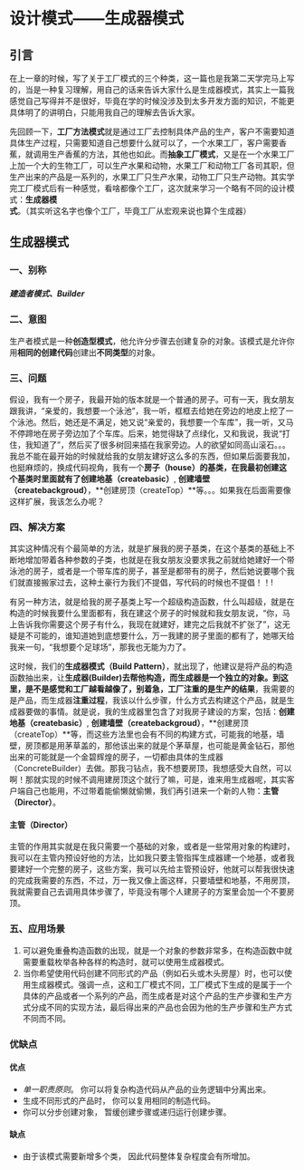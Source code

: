 # 设计模式——生成器模式

## 引言

在上一章的时候，写了关于工厂模式的三个种类，这一篇也是我第二天学完马上写的，当是一种复习理解，用自己的话来告诉大家什么是生成器模式，其实上一篇我感觉自己写得并不是很好，毕竟在学的时候没涉及到太多开发方面的知识，不能更具体明了的讲明白，只能用我自己的理解去告诉大家。

先回顾一下，**工厂方法模式**就是通过工厂去控制具体产品的生产，客户不需要知道具体生产过程，只需要知道自己想要什么就可以了，一个水果工厂，客户需要香蕉，就调用生产香蕉的方法，其他也如此。而**抽象工厂模式**，又是在一个水果工厂上加一个大的生物工厂，可以生产水果和动物，水果工厂和动物工厂各司其职，但生产出来的产品是一系列的，水果工厂只生产水果，动物工厂只生产动物。其实学完工厂模式后有一种感觉，看啥都像个工厂，这次就来学习一个略有不同的设计模式：**生成器模式**。（其实听这名字也像个工厂，毕竟工厂从宏观来说也算个生成器）

## 生成器模式

### 一、别称

##### **建造者模式、Builder**

### 二、意图

生产者模式是一种**创造型模式**，他允许分步骤去创建复杂的对象。该模式是允许你用**相同的创建代码**创建出**不同类型**的对象。

### 三、问题

假设，我有一个房子，我最开始的版本就是一个普通的房子。可有一天，我女朋友跟我讲，“亲爱的，我想要一个泳池”，我一听，框框去给她在旁边的地皮上挖了一个泳池。然后，她还是不满足，她又说“亲爱的，我想要一个车库”，我一听，又马不停蹄地在房子旁边加了个车库。后来，她觉得缺了点绿化，又和我说，我说“打住，我知道了”，然后买了很多树回来插在我家旁边。人的欲望如同高山滚石。。。我总不能在最开始的时候就给我的女朋友建好这么多的东西，但如果后面要我加，也挺麻烦的，换成代码视角，我有一个**房子（house）**的基类，在我最初创建这个基类时里面就有了**创建地基（createbasic）**, **创建墙壁（createbackgroud）**，**创建房顶（createTop）**等。。。如果我在后面需要像这样扩展，我该怎么办呢？

### 四、解决方案

其实这种情况有个最简单的方法，就是扩展我的房子基类，在这个基类的基础上不断地增加带着各种参数的子类，也就是在我女朋友没要求我之前就给她建好一个带泳池的房子，或者是一个带车库的房子，甚至是都带有的房子，然后她说要哪个我们就直接搬家过去，这种土豪行为我们不提倡，写代码的时候也不提倡！！!

有另一种方法，就是给我的房子基类上写一个超级构造函数，什么叫超级，就是在构造的时候我要什么里面都有，我在建这个房子的时候就和我女朋友说，“你，马上告诉我你需要这个房子有什么，我现在就建好，建完之后我就不扩张了”，这无疑是不可能的，谁知道她到底想要什么，万一我建的房子里面的都有了，她哪天给我来一句，“我想要个足球场”，那我也无能为力了。

这时候，我们的**生成器模式（Build Pattern）**，就出现了，他建议是将产品的构造函数抽出来，让**生成器(Builder)**去帮他构造，而生成器是一个独立的对象。到这里，是不是感觉和工厂越看越像了，别着急，工厂注重的是**生产的结果**，我需要的是产品，而生成器**注重过程**，我该以什么步骤，什么方式去构建这个产品，就是生成器要做的事情。就是说，我的生成器里包含了对我房子建设的方案，包括：**创建地基（createbasic）**, **创建墙壁（createbackgroud）**，**创建房顶（createTop）**等，而这些方法里也会有不同的构建方式，可能我的地基，墙壁，房顶都是用茅草盖的，那他该出来的就是个茅草屋，也可能是黄金钻石，那他出来的可能就是一个金碧辉煌的房子，一切都由具体的生成器（ConcreteBuilder）去做。那我刁钻点，我不想要房顶，我想感受大自然，可以啊！那就实现的时候不调用建房顶这个就行了嘛，可是，谁来用生成器呢，其实客户端自己也能用，不过带着能偷懒就偷懒，我们再引进来一个新的人物：**主管（Director）**。

#### 主管（Director）

主管的作用其实就是在我只需要一个基础的对象，或者是一些常用对象的构建时，我可以在主管内预设好他的方法，比如我只要主管指挥生成器建一个地基，或者我要建好一个完整的房子，这些方案，我可以先给主管预设好，他就可以帮我很快速的完成我需要的东西，不过，万一我又像上面这样，只要墙壁和地基，不用房顶，我就需要自己去调用具体步骤了，毕竟没有哪个人建房子的方案里会加一个不要房顶。

### 五、应用场景

1. 可以避免重叠构造函数的出现，就是一个对象的参数非常多，在构造函数中就需要重载枚举各种各样的构造时，就可以使用生成器模式。
2. 当你希望使用代码创建不同形式的产品（例如石头或木头房屋）时，也可以使用生成器模式。强调一点，这和工厂模式不同，工厂模式下生成的是属于一个具体的产品或者一个系列的产品，而生成者是对这个产品的生产步骤和生产方式分成不同的实现方法，最后得出来的产品也会因为他的生产步骤和生产方式不同而不同。

### 优缺点

#### 优点

- *单一职责原则*。 你可以将复杂构造代码从产品的业务逻辑中分离出来。
- 生成不同形式的产品时， 你可以复用相同的制造代码。
- 你可以分步创建对象， 暂缓创建步骤或递归运行创建步骤。

#### 缺点

- 由于该模式需要新增多个类， 因此代码整体复杂程度会有所增加。

